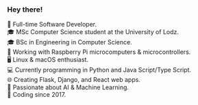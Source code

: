 ### Hey there!
 
🚀 Full-time Software Developer.  
🎓 MSc Computer Science student at the University of Lodz.  
🎓 BSc in Engineering in Computer Science.  
🔧 Working with Raspberry Pi microcomputers & microcontrollers.  
🖥️ Linux & macOS enthusiast.  
💻 Currently programming in Python and Java Script/Type Script.  
🌐 Creating Flask, Django, and React web apps.  
🧠 Passionate about AI & Machine Learning.  
📅 Coding since 2017.  

